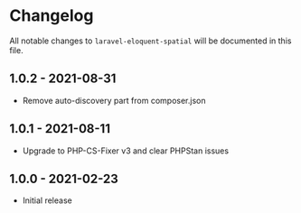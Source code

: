 # Changelog

All notable changes to `laravel-eloquent-spatial` will be documented in this file.

## 1.0.2 - 2021-08-31

- Remove auto-discovery part from composer.json

## 1.0.1 - 2021-08-11

- Upgrade to PHP-CS-Fixer v3 and clear PHPStan issues  

## 1.0.0 - 2021-02-23

- Initial release
